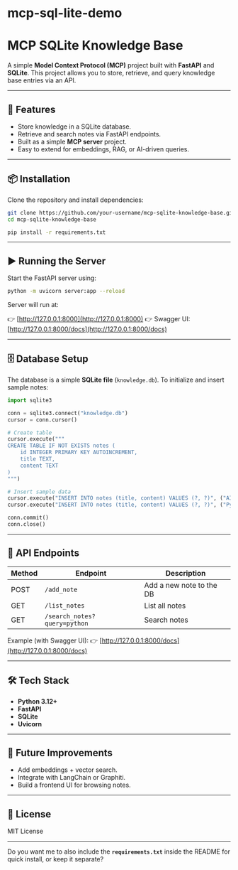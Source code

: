 # mcp-sql-lite-demo

# MCP SQLite Knowledge Base

A simple **Model Context Protocol (MCP)** project built with **FastAPI** and **SQLite**.
This project allows you to store, retrieve, and query knowledge base entries via an API.

---

## 🚀 Features

* Store knowledge in a SQLite database.
* Retrieve and search notes via FastAPI endpoints.
* Built as a simple **MCP server** project.
* Easy to extend for embeddings, RAG, or AI-driven queries.

---

## 📦 Installation

Clone the repository and install dependencies:

```bash
git clone https://github.com/your-username/mcp-sqlite-knowledge-base.git
cd mcp-sqlite-knowledge-base

pip install -r requirements.txt
```

---

## ▶️ Running the Server

Start the FastAPI server using:

```bash
python -m uvicorn server:app --reload
```

Server will run at:

👉 [http://127.0.0.1:8000](http://127.0.0.1:8000)
👉 Swagger UI: [http://127.0.0.1:8000/docs](http://127.0.0.1:8000/docs)

---

## 🗄️ Database Setup

The database is a simple **SQLite file** (`knowledge.db`).
To initialize and insert sample notes:

```python
import sqlite3

conn = sqlite3.connect("knowledge.db")
cursor = conn.cursor()

# Create table
cursor.execute("""
CREATE TABLE IF NOT EXISTS notes (
    id INTEGER PRIMARY KEY AUTOINCREMENT,
    title TEXT,
    content TEXT
)
""")

# Insert sample data
cursor.execute("INSERT INTO notes (title, content) VALUES (?, ?)", ("AI Basics", "Artificial Intelligence is about building smart machines."))
cursor.execute("INSERT INTO notes (title, content) VALUES (?, ?)", ("Python", "Python is widely used for AI and data science."))

conn.commit()
conn.close()
```

---

## 📖 API Endpoints

| Method | Endpoint                     | Description              |
| ------ | ---------------------------- | ------------------------ |
| POST   | `/add_note`                  | Add a new note to the DB |
| GET    | `/list_notes`                | List all notes           |
| GET    | `/search_notes?query=python` | Search notes             |

Example (with Swagger UI):
👉 [http://127.0.0.1:8000/docs](http://127.0.0.1:8000/docs)

---

## 🛠️ Tech Stack

* **Python 3.12+**
* **FastAPI**
* **SQLite**
* **Uvicorn**

---

## 🌱 Future Improvements

* Add embeddings + vector search.
* Integrate with LangChain or Graphiti.
* Build a frontend UI for browsing notes.

---

## 📜 License

MIT License

---

Do you want me to also include the **`requirements.txt`** inside the README for quick install, or keep it separate?
